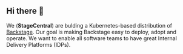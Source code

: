 ## Hi there 👋

We (**StageCentral**) are bulding a Kubernetes-based distribution of [Backstage](https://backstage.io).
Our goal is making Backstage easy to deploy, adopt and operate. 
We want to enable all software teams to have great Internal Delivery Platforms (IDPs).


